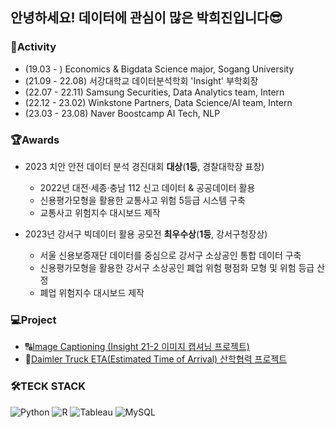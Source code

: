 ## 안녕하세요! 데이터에 관심이 많은 박희진입니다😎

### 📌Activity
- (19.03 - ) Economics & Bigdata Science major, Sogang University
- (21.09 - 22.08) 서강대학교 데이터분석학회 'Insight' 부학회장
- (22.07 - 22.11) Samsung Securities, Data Analytics team, Intern
- (22.12 - 23.02) Winkstone Partners, Data Science/AI team, Intern
- (23.03 - 23.08) Naver Boostcamp AI Tech, NLP

### 🏆Awards
- 2023 치안 안전 데이터 분석 경진대회 **대상**(**1등**, 경찰대학장 표창)
  - 2022년 대전·세종·충남 112 신고 데이터 & 공공데이터 활용
  - 신용평가모형을 활용한 교통사고 위험 5등급 시스템 구축
  - 교통사고 위험지수 대시보드 제작

- 2023년 강서구 빅데이터 활용 공모전 **최우수상**(**1등**, 강서구청장상)
  - 서울 신용보증재단 데이터를 중심으로 강서구 소상공인 통합 데이터 구축
  - 신용평가모형을 활용한 강서구 소상공인 폐업 위험 평점화 모형 및 위험 등급 산정
  - 폐업 위험지수 대시보드 제작
  

### 💻Project
- 🔠[Image Captioning (Insight 21-2 이미지 캡셔닝 프로젝트)](https://github.com/heejinsara/CaptionTeam)
- 🚛[Daimler Truck ETA(Estimated Time of Arrival) 산학협력 프로젝트](https://asia.daimlertruck.com/en/press-releases/international/mitsubishi-fuso-undertakes-its-ibl-control-tower-to-digitally-optimize-domestic-parts-supply-to-production-sites/)

### 🛠TECK STACK
<img alt="Python" src ="https://img.shields.io/badge/Python-3776AB.svg?&style=flat-square&logo=Python&logoColor=white"/> <img alt="R" src ="https://img.shields.io/badge/R-276DC3.svg?&style=flat-square&logo=R&logoColor=white"/> <img alt="Tableau" src ="https://img.shields.io/badge/Tableau-E97627.svg?&style=flat-square&logo=Tableau&logoColor=white"/> <img alt="MySQL" src ="https://img.shields.io/badge/MySQL-4479A1.svg?&style=flat-square&logo=MySQL&logoColor=white"/>

